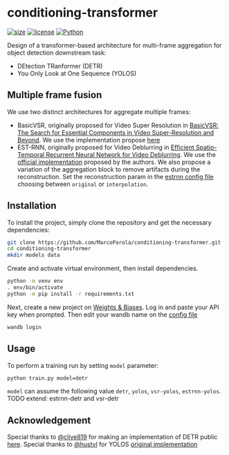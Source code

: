# conditioning-transformer

[![size](https://img.shields.io/github/languages/code-size/MarcoParola/conditioning-transformer?style=plastic)]()
[![license](https://img.shields.io/static/v1?label=OS&message=Linux&color=green&style=plastic)]()
[![Python](https://img.shields.io/static/v1?label=Python&message=3.10&color=blue&style=plastic)]()


Design of a transformer-based architecture for multi-frame aggregation for object detection downstream task:
- DEtection TRanformer (DETR)
- You Only Look at One Sequence (YOLOS)

## **Multiple frame fusion**

We use two distinct architectures for aggregate multiple frames:
- BasicVSR, originally proposed for Video Super Resolution in [BasicVSR: The Search for Essential Components in Video Super-Resolution and Beyond](https://arxiv.org/abs/2012.02181). We use the implementation propose [here](https://github.com/sunny2109/BasicVSR_IconVSR_PyTorch)
- EST-RNN, originally proposed for Video Deblurring in [Efficient Spatio-Temporal Recurrent Neural Network for Video Deblurring](https://www.ecva.net/papers/eccv_2020/papers_ECCV/papers/123510188.pdf). We use the [official implementation](https://github.com/zzh-tech/ESTRNN) proposed by the authors. We also propose a variation of the aggregation block to remove artifacts during the reconstruction. Set the reconstruction param in the [estrnn config file](./config/estrnn.yaml#L) choosing between `original` or `interpolation`.

## **Installation**

To install the project, simply clone the repository and get the necessary dependencies:
```sh
git clone https://github.com/MarcoParola/conditioning-transformer.git
cd conditioning-transformer
mkdir models data
```

Create and activate virtual environment, then install dependencies. 
```sh
python -m venv env
. env/bin/activate
python -m pip install -r requirements.txt 
```

Next, create a new project on [Weights & Biases](https://wandb.ai/site). Log in and paste your API key when prompted. Then edit your wandb name on the [config file](./config/config.yaml#L81)
```sh
wandb login 
```

## **Usage**

To perform a training run by setting `model` parameter:
```sh
python train.py model=detr
```
`model` can assume the following value `detr`, `yolos`, `vsr-yolos`, `estrnn-yolos`.
TODO extend: estrnn-detr and vsr-detr



## Acknowledgement
Special thanks to [@clive819](https://github.com/clive819) for making an implementation of DETR public [here](https://github.com/clive819/Modified-DETR). Special thanks to [@hustvl](https://github.com/hustvl) for YOLOS [original implementation](https://github.com/hustvl/YOLOS)